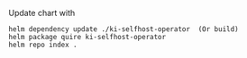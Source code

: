 

Update chart with

    helm dependency update ./ki-selfhost-operator  (Or build)
    helm package quire ki-selfhost-operator
    helm repo index .
